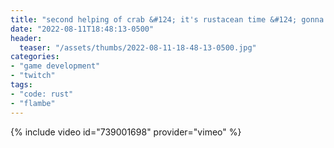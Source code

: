 ```yaml
---
title: "second helping of crab &#124; it's rustacean time &#124; gonna put a pincer two more salt into my proverbial code soup &#124; ignore laptop, only code"
date: "2022-08-11T18:48:13-0500"
header:
  teaser: "/assets/thumbs/2022-08-11-18-48-13-0500.jpg"
categories:
- "game development"
- "twitch"
tags:
- "code: rust"
- "flambe"
---
```

{% include video id="739001698" provider="vimeo" %}

